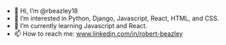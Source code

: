 - 👋 Hi, I’m @rbeazley18
- 👀 I’m interested in Python, Django, Javascript, React, HTML, and CSS.
- 🌱 I’m currently learning Javascript and React.
- 📫 How to reach me: www.linkedin.com/in/robert-beazley
